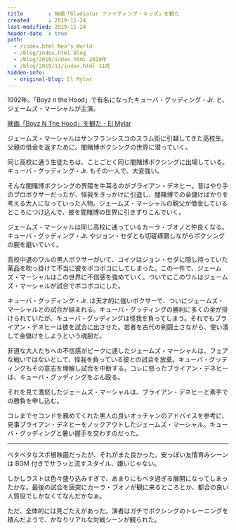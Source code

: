 ```yaml
---
title        : 映画「Gladiator ファイティング・キッズ」を観た
created      : 2019-11-24
last-modified: 2019-11-24
header-date  : true
path:
  - /index.html Neo's World
  - /blog/index.html Blog
  - /blog/2019/index.html 2019年
  - /blog/2019/11/index.html 11月
hidden-info:
  - original-blog: El Mylar
---
```


1992年。「Boyz n the Hood」で有名になったキューバ・グッディング・Jr. と、ジェームズ・マーシャルが主演。

[映画「Boyz N The Hood」を観た - El Mylar](http://neos21.hateblo.jp/entry/2019/09/15/113000)

ジェームズ・マーシャルはサンフランシスコのスラム街に引越してきた高校生。父親の借金を返すために、闇賭博ボクシングの世界に潜っていく。

同じ高校に通う生徒たちは、ことごとく同じ闇賭博ボクシングに出場している。キューバ・グッディング・Jr. もその一人で、大変強い。

そんな闇賭博ボクシングの界隈を牛耳るのがブライアン・デネヒー。昔はやり手のプロボクサーだったが、怪我をきっかけに引退し、闇賭博での金儲けばかりを考える大人になっていった人物。ジェームズ・マーシャルの親父が借金しているところにつけ込んで、彼を闇賭博の世界に引きずりこんでいく。

ジェームズ・マーシャルは同じ高校に通っているカーラ・ブオノと仲良くなる。キューバ・グッディング・Jr. やジョン・セダとも切磋琢磨しながらボクシングの腕を磨いていく。

高校中退のワルの黒人ボクサーがいて、コイツはジョン・セダに隠し持っていた薬品を吹っ掛けて不当に彼をボコボコにしてしまった。この一件で、ジェームズ・マーシャルはこの世界に不信感を強めていく。ついでにこのワルはジェームズ・マーシャルが試合でボコボコにした。

キューバ・グッディング・Jr. は天才的に強いボクサーで、ついにジェームズ・マーシャルとの試合が組まれる。キューバ・グッディングの勝利に多くの金が掛けられていたが、キューバ・グッディングは怪我を負ってしまう。それでもブライアン・デネヒーは彼を試合に出させた。若者を古代の剣闘士さながら、使い潰して金儲けをしようという魂胆だ。

非道な大人たちへの不信感がピークに達したジェームズ・マーシャルは、フェアな戦いではないとして、怪我を負っている彼との試合を放棄。キューバ・グッディングもその意志を理解し試合を中断する。コレに怒ったブライアン・デネヒーは、キューバ・グッディングをぶん殴る。

それを見て激怒したジェームズ・マーシャルは、ブライアン・デネヒーと素手での勝負を申し込む。

コレまでセコンドを務めてくれた黒人の良いオッチャンのアドバイスを参考に、見事ブライアン・デネヒーをノックアウトしたジェームズ・マーシャル。キューバ・グッディングと暑い握手を交わすのだった。

---

ベタベタなスポ根映画だったが、それがまた良かった。安っぽい友情育みシーンは BGM 付きでサラッと流すスタイル、嫌いじゃない。

しかしラストは色々盛り込みすぎで、あまりにもベタ過ぎる展開になってしまったかな。最後の試合を唐突にカーラ・ブオノが観に来るところとか、都合の良い人質役でしかなくてなんだかなぁ。

ただ、全体的には見ごたえがあった。演者はガチでボクシングのトレーニングを積んだようで、かなりリアルな対戦シーンが観られた。
